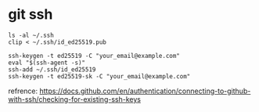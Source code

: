 # git ssh

```
ls -al ~/.ssh
clip < ~/.ssh/id_ed25519.pub

ssh-keygen -t ed25519 -C "your_email@example.com"
eval "$(ssh-agent -s)"
ssh-add ~/.ssh/id_ed25519
ssh-keygen -t ed25519-sk -C "your_email@example.com"
```

refrence: https://docs.github.com/en/authentication/connecting-to-github-with-ssh/checking-for-existing-ssh-keys